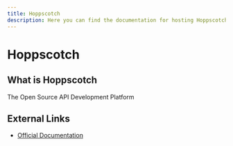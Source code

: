 ```yaml
---
title: Hoppscotch
description: Here you can find the documentation for hosting Hoppscotch with Coolify.
---
```


# Hoppscotch

## What is Hoppscotch

The Open Source API Development Platform

## External Links

- [Official Documentation](https://docs.hoppscotch.io?utm_source=coolify.io)

